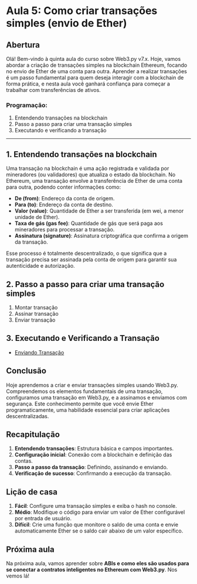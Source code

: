 # Aula 5: **Como criar transações simples (envio de Ether)**

## Abertura

Olá! Bem-vindo à quinta aula do curso sobre Web3.py v7.x. Hoje, vamos abordar a criação de transações simples na blockchain Ethereum, focando no envio de Ether de uma conta para outra. Aprender a realizar transações é um passo fundamental para quem deseja interagir com a blockchain de forma prática, e nesta aula você ganhará confiança para começar a trabalhar com transferências de ativos.

### Programação:

1. Entendendo transações na blockchain
2. Passo a passo para criar uma transação simples
3. Executando e verificando a transação

---

## 1. Entendendo transações na blockchain

Uma transação na blockchain é uma ação registrada e validada por mineradores (ou validadores) que atualiza o estado da blockchain. No Ethereum, uma transação envolve a transferência de Ether de uma conta para outra, podendo conter informações como:

- **De (from)**: Endereço da conta de origem.
- **Para (to)**: Endereço da conta de destino.
- **Valor (value)**: Quantidade de Ether a ser transferida (em wei, a menor unidade de Ether).
- **Taxa de gás (gas fee)**: Quantidade de gás que será paga aos mineradores para processar a transação.
- **Assinatura (signature)**: Assinatura criptográfica que confirma a origem da transação.

Esse processo é totalmente descentralizado, o que significa que a transação precisa ser assinada pela conta de origem para garantir sua autenticidade e autorização.

## 2. Passo a passo para criar uma transação simples

1. Montar transação
2. Assinar transação
3. Enviar transação

## 3. Executando e Verificando a Transação

- [Enviando Transação](../playground/aula5/send_tx.py)

## Conclusão

Hoje aprendemos a criar e enviar transações simples usando Web3.py. Compreendemos os elementos fundamentais de uma transação, configuramos uma transação em Web3.py, e a assinamos e enviamos com segurança. Este conhecimento permite que você envie Ether programaticamente, uma habilidade essencial para criar aplicações descentralizadas.

## Recapitulação

1. **Entendendo transações**: Estrutura básica e campos importantes.
2. **Configuração inicial**: Conexão com a blockchain e definição das contas.
3. **Passo a passo da transação**: Definindo, assinando e enviando.
4. **Verificação de sucesso**: Confirmando a execução da transação.

## Lição de casa

1. **Fácil**: Configure uma transação simples e exiba o hash no console.
2. **Médio**: Modifique o código para enviar um valor de Ether configurável por entrada de usuário.
3. **Difícil**: Crie uma função que monitore o saldo de uma conta e envie automaticamente Ether se o saldo cair abaixo de um valor específico.

## Próxima aula

Na próxima aula, vamos aprender sobre **ABIs e como eles são usados para se conectar a contratos inteligentes no Ethereum com Web3.py**. Nos vemos lá!
